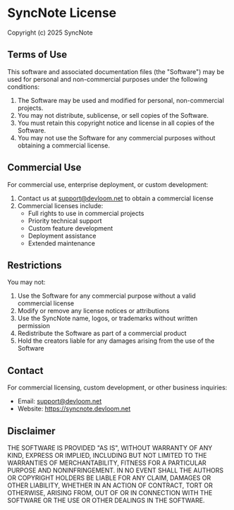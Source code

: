 # SyncNote License

Copyright (c) 2025 SyncNote

## Terms of Use

This software and associated documentation files (the "Software") may be used for personal and non-commercial purposes under the following conditions:

1. The Software may be used and modified for personal, non-commercial projects.
2. You may not distribute, sublicense, or sell copies of the Software.
3. You must retain this copyright notice and license in all copies of the Software.
4. You may not use the Software for any commercial purposes without obtaining a commercial license.

## Commercial Use

For commercial use, enterprise deployment, or custom development:

1. Contact us at support@devloom.net to obtain a commercial license
2. Commercial licenses include:
   - Full rights to use in commercial projects
   - Priority technical support
   - Custom feature development
   - Deployment assistance
   - Extended maintenance

## Restrictions

You may not:

1. Use the Software for any commercial purpose without a valid commercial license
2. Modify or remove any license notices or attributions
3. Use the SyncNote name, logos, or trademarks without written permission
4. Redistribute the Software as part of a commercial product
5. Hold the creators liable for any damages arising from the use of the Software

## Contact

For commercial licensing, custom development, or other business inquiries:

- Email: support@devloom.net
- Website: https://syncnote.devloom.net

## Disclaimer

THE SOFTWARE IS PROVIDED "AS IS", WITHOUT WARRANTY OF ANY KIND, EXPRESS OR IMPLIED, INCLUDING BUT NOT LIMITED TO THE WARRANTIES OF MERCHANTABILITY, FITNESS FOR A PARTICULAR PURPOSE AND NONINFRINGEMENT. IN NO EVENT SHALL THE AUTHORS OR COPYRIGHT HOLDERS BE LIABLE FOR ANY CLAIM, DAMAGES OR OTHER LIABILITY, WHETHER IN AN ACTION OF CONTRACT, TORT OR OTHERWISE, ARISING FROM, OUT OF OR IN CONNECTION WITH THE SOFTWARE OR THE USE OR OTHER DEALINGS IN THE SOFTWARE. 